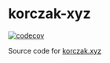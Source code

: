 # korczak-xyz

[![codecov](https://codecov.io/gh/oskarissimus/korczak-xyz/branch/main/graph/badge.svg?token=YTMPWUM27I)](https://codecov.io/gh/oskarissimus/korczak-xyz)

Source code for [korczak.xyz](https://korczak.xyz)
